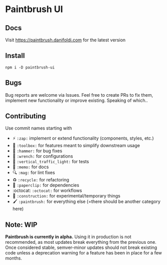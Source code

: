 # Paintbrush UI

## Docs

Visit https://paintbrush.danifoldi.com for the latest version

## Install

`npm i -D paintbrush-ui`



## Bugs

Bug reports are welcome via Issues. Feel free to create PRs to fix them, implement new functionality or improve existing. Speaking of which..

## Contributing

Use commit names starting with

- :zap: `:zap:` implement or extend functionality (components, styles, etc.)
- :toolbox: `:toolbox:` for features meant to simplify downstream usage
- :hammer: `:hammer:` for bug fixes
- :wrench: `:wrench:` for configurations
- :vertical_traffic_light: `:vertical_traffic_light:` for tests
- :memo: `:memo:` for docs
- :mag: `:mag:` for lint fixes
- :recycle: `:recycle:` for refactoring
- :paperclip: `:paperclip:` for dependencies
- :octocat: `:octocat:` for workflows
- :construction: `:construction:` for experimental/temporary things
- :paintbrush: `:paintbrush:` for everything else (=there should be another category here)

## Note: WIP

**Paintbrush is currently in alpha.** Using it in production is not recommended, as most updates break everything from the previous one. Once considered stable, semver-minor updates should not break existing code unless a deprecation warning for a feature has been in place for a few months.

